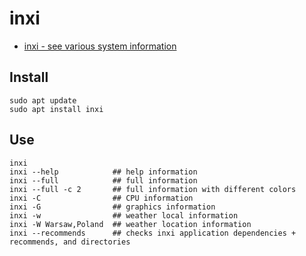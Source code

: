 # inxi

- [inxi - see various system information](https://linuxconfig.org/installation-of-inxi-system-information-script-on-debian-wheezy)

## Install
```
sudo apt update
sudo apt install inxi
```

## Use
```
inxi
inxi --help            ## help information
inxi --full            ## full information
inxi --full -c 2       ## full information with different colors
inxi -C                ## CPU information
inxi -G                ## graphics information
inxi -w                ## weather local information
inxi -W Warsaw,Poland  ## weather location information
inxi --recommends      ## checks inxi application dependencies + recommends, and directories
```
